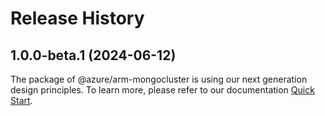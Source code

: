 # Release History
    
## 1.0.0-beta.1 (2024-06-12)

The package of @azure/arm-mongocluster is using our next generation design principles. To learn more, please refer to our documentation [Quick Start](https://aka.ms/azsdk/js/mgmt/quickstart).

